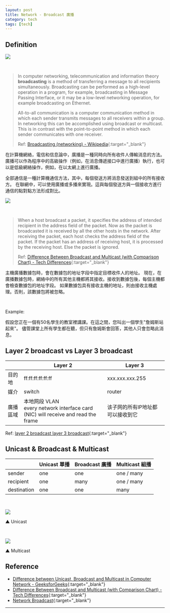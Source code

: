 ```yaml
---
layout: post
title: Network - Broadcast 廣播
category: tech
tags: [tech]
---
```


## Definition

![](http://www.hauchenglee.com/assets/images/tech/network-broadcasting.png)

<br>

> In computer networking, telecommunication and information theory **broadcasting** is a method of transferring a message to 
all recipients simultaneously. Broadcasting can be performed as a high-level operation in a program, for example, broadcasting 
in Message Passing Interface, or it may be a low-level networking operation, for example broadcasting on Ethernet.
>
> All-to-all communication is a computer communication method in which each sender transmits messages to all receivers 
within a group. In networking this can be accomplished using broadcast or multicast. This is in contrast with the point-to-point 
method in which each sender communicates with one receiver.
>
> Ref: [Broadcasting (networking) - Wikipedia](https://en.wikipedia.org/wiki/Broadcasting_(networking)){:target="_blank"}

在計算機網絡，電信和信息論中，廣播是一種同時向所有收件人傳輸消息的方法。
廣播可以作為程序中的高級操作（例如，在消息傳遞接口中進行廣播）執行，也可以是低級網絡操作，例如，在以太網上進行廣播。

全部通信是一種計算機通信方法，其中，每個發送方將消息發送到組中的所有接收方。
在聯網中，可以使用廣播或多播來實現。這與每個發送方與一個接收方進行通信的點對點方法形成對比。

![](http://www.hauchenglee.com/assets/images/tech/800px-Broadcast.svg.png)

<br>

> When a host broadcast a packet, it specifies the address of intended recipient in the address field of the packet. 
Now as the packet is broadcasted it is received by all the other hosts in the network. After receiving the packet, 
each host checks the address field of the packet. If the packet has an address of receiving host, it is processed by the 
receiving host. Else the packet is ignored.
>
> Ref: [Difference Between Broadcast and Multicast (with Comparison Chart) - Tech Differences](https://techdifferences.com/difference-between-broadcast-and-multicast.html){:target="_blank"}

主機廣播數據包時，會在數據包的地址字段中指定目標收件人的地址。
現在，在廣播數據包時，網絡中的所有其他主機都將其接收。接收到數據包後，每個主機都會檢查數據包的地址字段。
如果數據包具有接收主機的地址，則由接收主機處理。否則，該數據包將被忽略。

<br>

Example:

假設您正在一個有50名學生的教室裡講課。在這之間，您叫出一個學生"詹姆斯站起來"。
儘管課堂上所有學生都在聽，但只有詹姆斯會回答，其他人只會忽略此消息。

## Layer 2 broadcast vs Layer 3 broadcast

<table>
    <thead>
        <tr>
            <th></th>
            <th>Layer 2</th>
            <th>Layer 3</th>
        </tr>
    </thead>
    <tbody>
        <tr>
            <td>目的地</td>
            <td>ff:ff:ff:ff:ff:ff</td>
            <td>xxx.xxx.xxx.255</td>
        </tr>
        <tr>
            <td>媒介</td>
            <td>switch</td>
            <td>router</td>
        </tr>
        <tr>
            <td>廣播區域</td>
            <td>本地网段 VLAN<br>every network interface card (NIC) will receive and read the frame</td>
            <td>该子网的所有IP地址都可以接收到它</td>
        </tr>
    </tbody>
</table>

Ref: [layer 2 broadcast layer 3 broadcast](https://bit.ly/2Jov1y7){:target="_blank"}

## Unicast & Broadcast & Multicast

<table>
    <thead>
        <tr>
            <th></th>
            <th>Unicast 單播</th>
            <th>Broadcast 廣播</th>
            <th>Multicast 組播</th>
        </tr>
    </thead>
    <tbody>
        <tr>
            <td>sender</td>
            <td>one</td>
            <td>one</td>
            <td>one / many</td>
        </tr>
        <tr>
            <td>recipient</td>
            <td>one</td>
            <td>many</td>
            <td>one / many</td>
        </tr>
        <tr>
            <td>destination</td>
            <td>one</td>
            <td>one</td>
            <td>many</td>
        </tr>
    </tbody>
</table>

<br>

![](http://www.hauchenglee.com/assets/images/tech/800px-Unicast.svg.png)

▲ Unicast

<br>

![](http://www.hauchenglee.com/assets/images/tech/800px-Multicast.svg.png)

▲ Multicast

## Reference

- [Difference between Unicast, Broadcast and Multicast in Computer Network - GeeksforGeeks](https://www.geeksforgeeks.org/difference-between-unicast-broadcast-and-multicast-in-computer-network/){:target="_blank"}
- [Difference Between Broadcast and Multicast (with Comparison Chart) - Tech Differences](https://techdifferences.com/difference-between-broadcast-and-multicast.html){:target="_blank"}
- [Network Broadcast](http://www.firewall.cx/networking-topics/general-networking/109-network-broadcast.html){:target="_blank"}

---